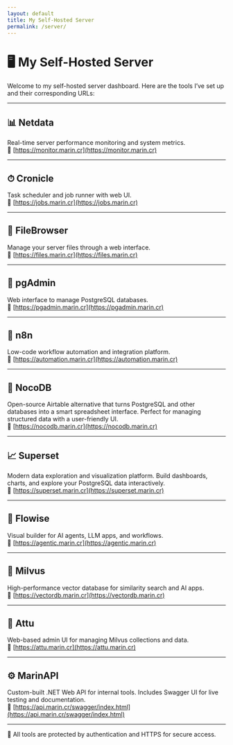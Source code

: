 ```yaml
---
layout: default
title: My Self-Hosted Server
permalink: /server/
---
```


# 🖥️ My Self-Hosted Server

Welcome to my self-hosted server dashboard. Here are the tools I’ve set up and their corresponding URLs:

---

## 📊 Netdata  
Real-time server performance monitoring and system metrics.  
🔗 [https://monitor.marin.cr](https://monitor.marin.cr)

---

## ⏱ Cronicle  
Task scheduler and job runner with web UI.  
🔗 [https://jobs.marin.cr](https://jobs.marin.cr)

---

## 📁 FileBrowser  
Manage your server files through a web interface.  
🔗 [https://files.marin.cr](https://files.marin.cr)

---

## 🐘 pgAdmin  
Web interface to manage PostgreSQL databases.  
🔗 [https://pgadmin.marin.cr](https://pgadmin.marin.cr)

---

## 🔄 n8n  
Low-code workflow automation and integration platform.  
🔗 [https://automation.marin.cr](https://automation.marin.cr)

---

## 📑 NocoDB  
Open-source Airtable alternative that turns PostgreSQL and other databases into a smart spreadsheet interface. Perfect for managing structured data with a user-friendly UI.  
🔗 [https://nocodb.marin.cr](https://nocodb.marin.cr)

---

## 📈 Superset  
Modern data exploration and visualization platform. Build dashboards, charts, and explore your PostgreSQL data interactively.  
🔗 [https://superset.marin.cr](https://superset.marin.cr)

---

## 🧠 Flowise  
Visual builder for AI agents, LLM apps, and workflows.  
🔗 [https://agentic.marin.cr](https://agentic.marin.cr)

---

## 🧬 Milvus  
High-performance vector database for similarity search and AI apps.  
🔗 [https://vectordb.marin.cr](https://vectordb.marin.cr)

---

## 🧰 Attu  
Web-based admin UI for managing Milvus collections and data.  
🔗 [https://attu.marin.cr](https://attu.marin.cr)

---

## ⚙️ MarinAPI  
Custom-built .NET Web API for internal tools. Includes Swagger UI for live testing and documentation.  
🔗 [https://api.marin.cr/swagger/index.html](https://api.marin.cr/swagger/index.html)

---

🔐 All tools are protected by authentication and HTTPS for secure access.
